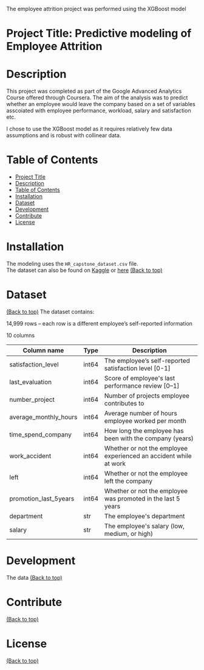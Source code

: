 The employee attrition project was performed using the XGBoost model
# Project Title: Predictive modeling of Employee Attrition

# Description
This project was completed as part of the Google Advanced Analytics Course offered through Coursera.
The aim of the analysis was to predict whether an employee would leave the company based on a set of variables asscoiated with employee performance, workload, salary and satisfaction etc.

I chose to use the XGBoost model as it requires relatively few data assumptions and is robust with collinear data.

# Table of Contents

- [Project Title](#project-title)
- [Description](#description)
- [Table of Contents](#table-of-contents)
- [Installation](#installation)
- [Dataset](#dataset)
- [Development](#development)
- [Contribute](#contribute)
- [License](#license)

# Installation
The modeling uses the `HR_capstone_dataset.csv` file.  
The dataset can also be found on [Kaggle](https://www.kaggle.com/datasets/mfaisalqureshi/hr-analytics-and-job-prediction?select=HR_comma_sep.csv) or [here](https://github.com/phildonaldson1/Employee_Attrition_XGBoost_model/blob/main/data/HR_capstone_dataset.csv) 
[(Back to top)](#table-of-contents)

# Dataset
[(Back to top)](#dataset)
The dataset contains:

14,999 rows – each row is a different employee’s self-reported information

10 columns

|Column name          |Type  |Description                                            |
|---------------------|------|-------------------------------------------------------|
|satisfaction_level   |int64 |The employee’s self-reported satisfaction level [0-1]  |
|last_evaluation      |int64 |Score of employee's last performance review [0–1]      |
|number_project       |int64 |Number of projects employee contributes to             |
|average_monthly_hours|int64 |Average number of hours employee worked per month      |
|time_spend_company   |int64 |How long the employee has been with the company (years)|
|work_accident        |int64 |Whether or not the employee experienced an accident while at work|
|left                 |int64 |Whether or not the employee left the company           |
|promotion_last_5years|int64 |Whether or not the employee was promoted in the last 5 years|
|department           |str   |The employee's department                              |
|salary               |str   |The employee's salary (low, medium, or high)           |



# Development
The data 
[(Back to top)](#table-of-contents)

# Contribute
[(Back to top)](#table-of-contents)

# License
[(Back to top)](#table-of-contents)
